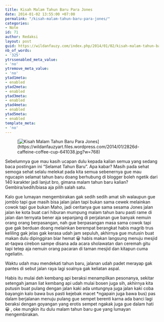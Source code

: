 ```yaml
---
title: Kisah Malam Tahun Baru Para Jones
date: 2014-01-02 13:55:00 +07:00
permalink: "/kisah-malam-tahun-baru-para-jones/"
categories:
- Note
id: 71
author: Redaksi
layout: post
guid: https://wildanfauzy.com/index.php/2014/01/02/kisah-malam-tahun-baru-para-jones/
nb_of_words:
- '325'
ytrssenabled_meta_value:
- 'no'
ytremove_meta_value:
- 'no'
ytad1meta:
- enabled
ytad2meta:
- enabled
ytad3meta:
- enabled
ytad4meta:
- enabled
ytad5meta:
- enabled
template_meta:
- 'no'
---
```


<figure class="wp-block-image size-large">[<img src="https://wildanfauzyart.files.wordpress.com/2014/01/2826d-caffeine-coffee-cup-641038.jpg?w=768" alt="Kisah Malam Tahun Baru Para Jones" title="Kisah Malam Tahun Baru Para Jones" data-recalc-dims="1" />](https://wildanfauzyart.files.wordpress.com/2014/01/2826d-caffeine-coffee-cup-641038.jpg?w=768)</figure> 

Sebelumnya gue mau kasih ucapan dulu kepada kalian semua yang sedang baca postingan ini “Selamat Tahun Baru”. Apa kabar? Masih pada sehat semoga sehat selalu melekat pada kita semua sebenernya gue mau ngucapin selamat tahun baru doang berhubung di blogger boleh ngetik dari 140 karakter jadi lanjut bro, gimana malam tahun baru kalian? Gembira/sedih/biasa aja pilih salah satu.

Kalo gue lumayan mengembirakan gak sedih sedih amat sih walaupun gue jomblo tapi gue masih bisa jalan jalan tapi bukan sama cewek melainkan cowok tapi gue bukan Maho, jadi ceritanya gue sama sesama Jones jalan jalan ke kota buat cari hiburan mumpung malam tahun baru pasti rame di jalan dan ternyata bener aja sepanjang di perjalanan gue banyak nemuin orang orang berpasangan, nah gue berpasangan masa sama cowok tapi gue gak berduan doang melainkan berempat berangkat habis magrib trus keliling gak jelas gak kerasa udah jam sepuluh, akhirnya gue mutusin buat makan dulu dipinggiran biar hemat 😀 habis makan langsung menuju mesjid at-taqwa cirebon sampe disana ada acara sholawatan dan ceremah gitu tapi tetep aja nemuin orang pacaran di taman mesjid dan kitapun cuma ngeliatin.

Waktu udah mau mendekati tahun baru, jalanan udah padet merayap gak pantes di sebut jalan raya lagi soalnya gak keliatan aspal.

Habis itu mulai deh kembang api beraksi menampilkan pesonanya, sekitar setengah jaman liat kembang api udah mulai bosen juga sih, akhirnya kita putusin buat pulang dengan jalan kaki ada untungnya juga jalan kaki coba bayangin kalo bawa bus pasti kejebak macet *ngapain juga bawa bus) pas dalam berjalanan menuju pulang gue sempet berenti karna ada banci lagi beraksi dengan goyangan yang erotis sempet ngakak juga gue dalam hati 😀 , oke mungkin itu dulu malam tahun baru gue yang lumayan mengembirakan.